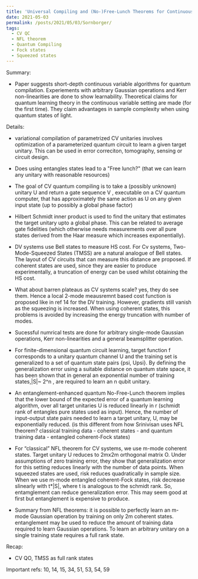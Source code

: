 ```yaml
---
title: 'Universal Compiling and (No-)Free-Lunch Theorems for Continuous Variable Quantum Learning'
date: 2021-05-03
permalink: /posts/2021/05/03/Sornborger/
tags:
  - CV QC
  - NFL theorem
  - Quantum Compiling
  - Fock states
  - Squeezed states
---
```


Summary: 

* Paper suggests short-depth continuous variable algorithms for quantum compilation. Experiements with arbitrary Gaussian operations and Kerr non-linearities are done to show learnability. Theoretical claims for quantum learning theory in the continuous variable setting are made (for the first time). They claim advantages in 
sample complexity when using quantum states of light. 

Details:

* variational compilation of parametrized CV unitaries involves optimization of a parameterized quantum circuit to learn a given target unitary. This can be used in error correciton, tomography, sensing or circuit design. 

* Does using entangles states lead to a "Free lunch?" (that we can learn any unitary with reasonable resources)

* The goal of CV quantum compiling is to take a (possibly
unknown) unitary U and return a gate sequence V ,
executable on a CV quantum computer, that has approximately
the same action as U on any given input state
(up to possibly a global phase factor)

* Hilbert Schmidt inner product is used to find the unitary that estimates the target unitary upto a global phase. This can be related to average gate fidelities (which otherwise needs measurements over all pure states derived from the Haar measure which increases exponentially). 

* DV systems use Bell states to measure HS cost. For Cv systems, Two-Mode-Squeezed States (TMSS) are a natural analogue of Bell states. The layout of CV circuits that can measure this distance are proposed. If coherent states are used, since they are easier to produce experimentally, a truncation of energy can be used whilst obtaining the HS cost. 

* What about barren plateaus as CV systems scale? yes, they do see them. Hence a local 2-mode meausremnt based cost function is proposed like in ref 14 for the DV training. However, gradients still vanish as the squeezing is increased. When using coherent states, this problems is avoided by increasing the energy truncation with number of modes. 

* Sucessful numrical tests are done for arbitrary single-mode Gaussian operations, Kerr non-linearities and a general beamsplitter operation.

* For finite-dimensional quantum circuit learning, target function f corresponds to a unitary quantum channel U and the
training set is generalized to a set of quantum state pairs {psi, Upsi}. By defining the generalization error
using a suitable distance on quantum state space, it has been shown that in general an exponential number of training states,|S|~ 2^n , are required to learn an n qubit unitary. 

* An entanglement-enhanced quantum No-Free-Lunch theorem implies that the lower bound of the expected error of a quantum learning algorithm, over all target unitaries U is reduced linearly in r (schmidt rank of entangles pure states used as input). Hence, the number of input-output state pairs needed to learn a target unitary, U, may be exponentially reduced. (is this different from how Srinivisan uses NFL theorem? classical training data - coherent states - and quantum training data - entangled coherent-Fock states)

* For “classical” NFL theorem for CV systems, we use m-mode coherent states. Target unitary U reduces to 2mx2m orthogonal matrix O. Under assumptions of zero training error, they show that generalization error for this setting reduces linearly with the number of data points. When squeezed states are used, risk reduces quadratically in sample size. When we use m-mode entangled coherent-Fock states, risk decrease slinearly with t*|S|, where t is analogous to the schmidt rank. So, entamglement can reduce generalization error. This may seem good at first but entanglement is expensive to produce. 

* Summary from NFL theorems: it is possible to perfectly
learn an m-mode Gaussian operation by training
on only 2m coherent states. entanglement may be
used to reduce the amount of training data required to
learn Gaussian operations. To learn an arbitrary unitary on a single training
state requires a full rank state.

Recap:
* CV QO, TMSS as full rank states

Important refs:
10, 14, 15, 34, 51, 53, 54, 59
